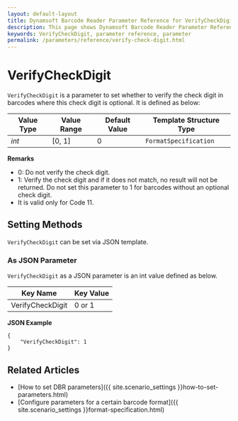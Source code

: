 ```yaml
---
layout: default-layout
title: Dynamsoft Barcode Reader Parameter Reference for VerifyCheckDigit
description: This page shows Dynamsoft Barcode Reader Parameter Reference for VerifyCheckDigit.
keywords: VerifyCheckDigit, parameter reference, parameter
permalink: /parameters/reference/verify-check-digit.html
---
```



# VerifyCheckDigit 

`VerifyCheckDigit` is a parameter to set whether to verify the check digit in barcodes where this check digit is optional. It is defined as below:

| Value Type | Value Range | Default Value | Template Structure Type |
| ---------- | ----------- | ------------- | ----------------------- |
| *int* | [0, 1] | 0  | `FormatSpecification` |

**Remarks**     
- 0: Do not verify the check digit.
- 1: Verify the check digit and if it does not match, no result will not be returned. Do not set this parameter to 1 for barcodes without an optional check digit.
- It is valid only for Code 11.

    
## Setting Methods
`VerifyCheckDigit` can be set via JSON template.

### As JSON Parameter
`VerifyCheckDigit` as a JSON parameter is an int value defined as below.   

| Key Name | Key Value |
| -------- | --------- |
| VerifyCheckDigit | 0 or 1 |


**JSON Example**   
```
{
    "VerifyCheckDigit": 1
}
```

## Related Articles
- [How to set DBR parameters]({{ site.scenario_settings }}how-to-set-parameters.html)
- [Configure parameters for a certain barcode format]({{ site.scenario_settings }}format-specification.html)
